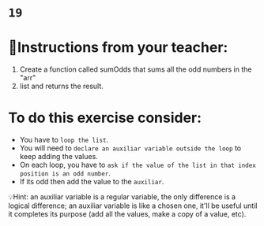 # `19`
# 📝Instructions from your teacher:

1. Create a function called sumOdds that sums all the odd numbers in the "arr"
2. list and returns the result.

# To do this exercise consider:
- You have to `loop the list`.
- You will need to `declare an auxiliar variable outside the loop` to keep adding the values.
- On each loop, you have to `ask if the value of the list in that index position is an odd number`.
- If its odd then add the value to the `auxiliar`.

💡Hint: an auxiliar variable is a regular variable, the only difference is a logical difference; an
auxiliar variable is like a chosen one, it'll be useful until it completes its purpose (add all the values,
make a copy of a value, etc).